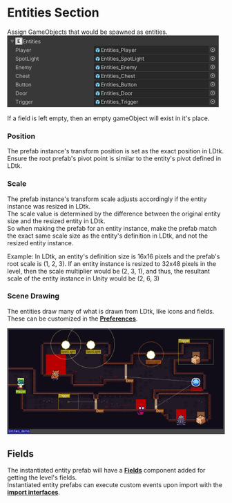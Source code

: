 # Entities Section

Assign GameObjects that would be spawned as entities.  
![Section](../../images/img_Unity_Section_Entities.png)

If a field is left empty, then an empty gameObject will exist in it's place.

### Position
The prefab instance's transform position is set as the exact position in LDtk.  
Ensure the root prefab's pivot point is similar to the entity's pivot defined in LDtk.

### Scale
The prefab instance's transform scale adjusts accordingly if the entity instance was resized in LDtk.  
The scale value is determined by the difference between the original entity size and the resized entity in LDtk.  
So when making the prefab for an entity instance, make the prefab match the exact same scale size as the entity's definition in LDtk, and not the resized entity instance.  

Example: In LDtk, an entity's definition size is 16x16 pixels and the prefab's root scale is (1, 2, 3). 
If an entity instance is resized to 32x48 pixels in the level, then the scale multiplier would be (2, 3, 1), and thus, the resultant scale of the entity instance in Unity would be (2, 6, 3)

### Scene Drawing
The entities draw many of what is drawn from LDtk, like icons and fields.  
These can be customized in the [**Preferences**](../Topics/topic_Preferences.md).

![Section](../../images/img_Unity_SceneDrawers.png)

## Fields
The instantiated entity prefab will have a [**Fields**](../Topics/topic_Fields.md) component added for getting the level's fields.  
Instantiated entity prefabs can execute custom events upon import with the [**import interfaces**](../Topics/topic_CustomImporting.md).
